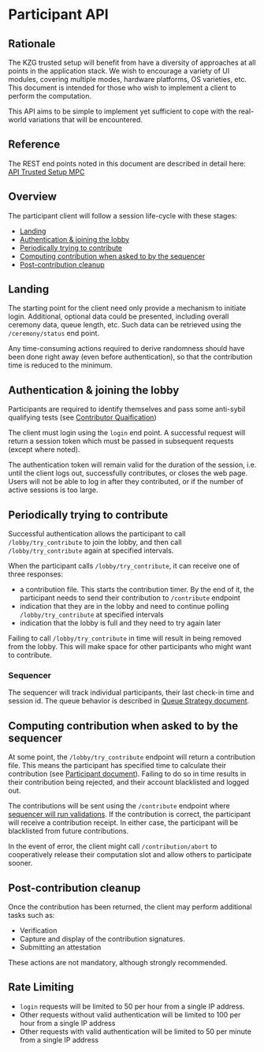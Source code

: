 # Participant API

## Rationale

The KZG trusted setup will benefit from have a diversity of approaches at all points in the application stack. We wish to encourage a variety of UI modules, covering multiple modes, hardware platforms, OS varieties, etc. This document is intended for those who wish to implement a client to perform the computation.

This API aims to be simple to implement yet sufficient to cope with the real-world variations that will be encountered.

## Reference

The REST end points noted in this document are described in detail here: [API Trusted Setup MPC](../../apiSpec/sequencerApi.yml)

## Overview

The participant client will follow a session life-cycle with these stages:

- [Landing](#landing)
- [Authentication & joining the lobby](#authentication--joining-the-lobby)
- [Periodically trying to contribute](#periodically-trying-to-contribute)
- [Computing contribution when asked to by the sequencer](#computing-contribution-when-asked-to-by-the-sequencer)
- [Post-contribution cleanup](#post-contribution-cleanup)

## Landing

The starting point for the client need only provide a mechanism to initiate login. Additional, optional data could be presented, including overall ceremony data, queue length, etc. Such data can be retrieved using the `/ceremony/status` end point.

Any time-consuming actions required to derive randomness should have been done right away (even before authentication), so that the contribution time is reduced to the minimum.

## Authentication & joining the lobby

Participants are required to identify themselves and pass some anti-sybil qualifying tests (see [Contributor Quaification](./contributorQualification.md)) 

The client must login using the `login` end point. A successful request will return a session token which must be passed in subsequent requests (except where noted).

The authentication token will remain valid for the duration of the session, i.e. until the client logs out, successfully contributes, or closes the web page. Users will not be able to log in after they contributed,
or if the number of active sessions is too large. 

## Periodically trying to contribute

Successful authentication allows the participant to call `/lobby/try_contribute` to join the lobby,
and then call `/lobby/try_contribute` again at specified intervals.

When the participant calls `/lobby/try_contribute`, it can receive one of three responses:
* a contribution file. This starts the contribution timer. By the end of it, the participant needs to send their contribution to `/contribute` endpoint
* indication that they are in the lobby and need to continue polling `/lobby/try_contribute` at specified intervals
* indication that the lobby is full and they need to try again later

Failing to call `/lobby/try_contribute` in time will result in being removed from the lobby. This
will make space for other participants who might want to contribute.

### Sequencer

The sequencer will track individual participants, their last check-in time and session id. The queue behavior is described in [Queue Strategy document](./queueStrategy.md).

## Computing contribution when asked to by the sequencer

At some point, the `/lobby/try_contribute` endpoint will return a contribution file. This means the participant has
specified time to calculate their contribution (see [Participant document](../participant/participant.md)).
Failing to do so in time results in their contribution being rejected, and their account blacklisted and logged out.

The contributions will be sent using the `/contribute` endpoint where
[sequencer will run validations](./sequencer.md#verification). If the contribution is correct, the participant
will receive a contribution receipt. In either case, the participant will be blacklisted from future contributions.

In the event of error, the client might call `/contribution/abort` to cooperatively release their computation
slot and allow others to participate sooner.

## Post-contribution cleanup

Once the contribution has been returned, the client may perform additional tasks such as:

- Verification
- Capture and display of the contribution signatures.
- Submitting an attestation

These actions are not mandatory, although strongly recommended.

## Rate Limiting
- `login` requests will be limited to 50 per hour from a single IP address.
- Other requests without valid authentication will be limited to 100 per hour from a single IP address
- Other requests with valid authentication will be limited to 50 per minute from a single IP address